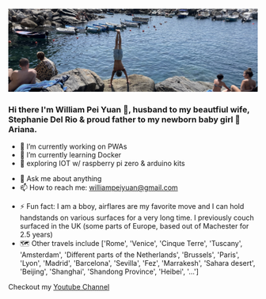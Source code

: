 [![iamwills banner image](./assets/github-banner.jpeg)](https://supwill.dev)

### Hi there I'm William Pei Yuan 👋, husband to my beautfiul wife, Stephanie Del Rio & proud father to my newborn baby girl 👶 Ariana.

- 🔭 I’m currently working on PWAs
- 🌱 I’m currently learning Docker
- 🤖 exploring IOT w/ raspberry pi zero & arduino kits
<!-- - 👯 I’m looking to collaborate on work projects -->
<!-- - 🤔 I’m looking for help with ... -->
- 💬 Ask me about anything
- 📫 How to reach me: williampeiyuan@gmail.com
<!-- - 😄 Pronouns: ... -->
- ⚡ Fun fact: I am a bboy, airflares are my favorite move and I can hold handstands on various surfaces for a very long time. I previously couch surfaced in the UK (some parts of Europe, based out of Machester for 2.5 years)
- 🗺️ Other travels include ['Rome', 'Venice', 'Cinque Terre', 'Tuscany', 'Amsterdam', 'Different parts of the Netherlands', 'Brussels', 'Paris', 'Lyon', 'Madrid', 'Barcelona', 'Sevilla', 'Fez', 'Marrakesh', 'Sahara desert', 'Beijing', 'Shanghai', 'Shandong Province', 'Heibei', '...']

Checkout my [Youtube Channel](https://www.youtube.com/williampeiyuan)

